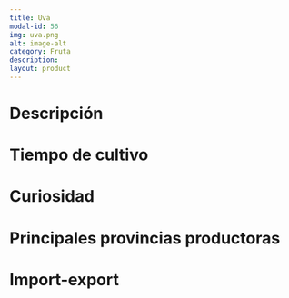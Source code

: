 ```yaml
---
title: Uva
modal-id: 56
img: uva.png
alt: image-alt
category: Fruta
description:
layout: product
---
```


# Descripción

# Tiempo de cultivo

# Curiosidad

# Principales provincias productoras
<div class="chart"></div>

# Import-export
<svg class="import-export" width="600" height="350"></svg>
